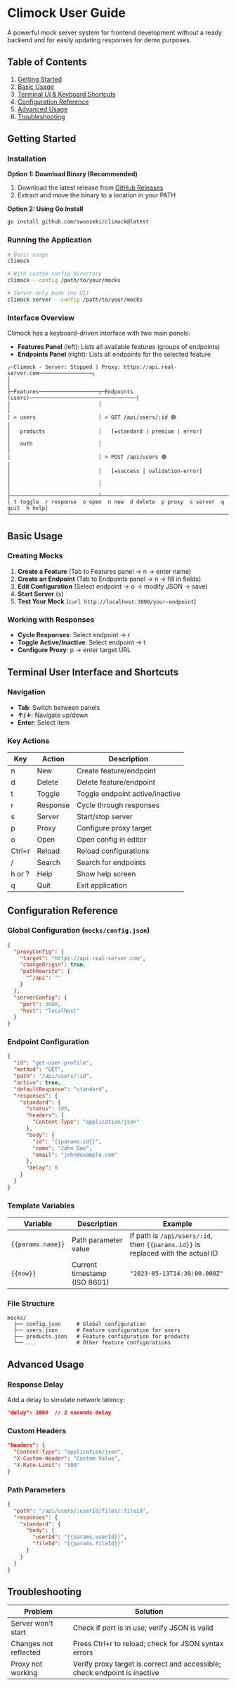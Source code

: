 # Climock User Guide

A powerful mock server system for frontend development without a ready backend and for easily updating responses for demo purposes.

## Table of Contents

1. [Getting Started](#getting-started)
2. [Basic Usage](#basic-usage)
3. [Terminal UI & Keyboard Shortcuts](#terminal-user-interface-and-shortcuts)
4. [Configuration Reference](#configuration-reference)
5. [Advanced Usage](#advanced-usage)
6. [Troubleshooting](#troubleshooting)

## Getting Started

### Installation

**Option 1: Download Binary (Recommended)**

1. Download the latest release from [GitHub Releases](https://github.com/swoozeki/climock/releases)
2. Extract and move the binary to a location in your PATH

**Option 2: Using Go Install**

```bash
go install github.com/swoozeki/climock@latest
```

### Running the Application

```bash
# Basic usage
climock

# With custom config directory
climock --config /path/to/your/mocks

# Server-only mode (no UI)
climock server --config /path/to/your/mocks
```

### Interface Overview

Climock has a keyboard-driven interface with two main panels:

- **Features Panel** (left): Lists all available features (groups of endpoints)
- **Endpoints Panel** (right): Lists all endpoints for the selected feature

```
┌─Climock - Server: Stopped | Proxy: https://api.real-server.com─────────────────┐
│                                                                                 │
├─Features───────────────────┬─Endpoints (users)──────────────────────────────────┤
│                            │                                                    │
│ > users                    │ > GET /api/users/:id 🟢                            │
│   products                 │   [★standard | premium | error]                    │
│   auth                     │                                                    │
│                            │ > POST /api/users 🟢                               │
│                            │   [★success | validation-error]                    │
│                            │                                                    │
├────────────────────────────┴────────────────────────────────────────────────────┤
│ t toggle  r response  o open  n new  d delete  p proxy  s server  q quit  h help│
└─────────────────────────────────────────────────────────────────────────────────┘
```

## Basic Usage

### Creating Mocks

1. **Create a Feature** (Tab to Features panel → n → enter name)
2. **Create an Endpoint** (Tab to Endpoints panel → n → fill in fields)
3. **Edit Configuration** (Select endpoint → o → modify JSON → save)
4. **Start Server** (s)
5. **Test Your Mock** (`curl http://localhost:3000/your-endpoint`)

### Working with Responses

- **Cycle Responses**: Select endpoint → r
- **Toggle Active/Inactive**: Select endpoint → t
- **Configure Proxy**: p → enter target URL

## Terminal User Interface and Shortcuts

### Navigation

- **Tab**: Switch between panels
- **↑/↓**: Navigate up/down
- **Enter**: Select item

### Key Actions

| Key    | Action   | Description                     |
| ------ | -------- | ------------------------------- |
| n      | New      | Create feature/endpoint         |
| d      | Delete   | Delete feature/endpoint         |
| t      | Toggle   | Toggle endpoint active/inactive |
| r      | Response | Cycle through responses         |
| s      | Server   | Start/stop server               |
| p      | Proxy    | Configure proxy target          |
| o      | Open     | Open config in editor           |
| Ctrl+r | Reload   | Reload configurations           |
| /      | Search   | Search for endpoints            |
| h or ? | Help     | Show help screen                |
| q      | Quit     | Exit application                |

## Configuration Reference

### Global Configuration (`mocks/config.json`)

```json
{
  "proxyConfig": {
    "target": "https://api.real-server.com",
    "changeOrigin": true,
    "pathRewrite": {
      "^/api": ""
    }
  },
  "serverConfig": {
    "port": 3000,
    "host": "localhost"
  }
}
```

### Endpoint Configuration

```json
{
  "id": "get-user-profile",
  "method": "GET",
  "path": "/api/users/:id",
  "active": true,
  "defaultResponse": "standard",
  "responses": {
    "standard": {
      "status": 200,
      "headers": {
        "Content-Type": "application/json"
      },
      "body": {
        "id": "{{params.id}}",
        "name": "John Doe",
        "email": "john@example.com"
      },
      "delay": 0
    }
  }
}
```

### Template Variables

| Variable          | Description                  | Example                                                                          |
| ----------------- | ---------------------------- | -------------------------------------------------------------------------------- |
| `{{params.name}}` | Path parameter value         | If path is `/api/users/:id`, then `{{params.id}}` is replaced with the actual ID |
| `{{now}}`         | Current timestamp (ISO 8601) | `"2023-05-13T14:30:00.000Z"`                                                     |

### File Structure

```
mocks/
  ├── config.json     # Global configuration
  ├── users.json      # Feature configuration for users
  ├── products.json   # Feature configuration for products
  └── ...             # Other feature configurations
```

## Advanced Usage

### Response Delay

Add a delay to simulate network latency:

```json
"delay": 2000  // 2 seconds delay
```

### Custom Headers

```json
"headers": {
  "Content-Type": "application/json",
  "X-Custom-Header": "Custom Value",
  "X-Rate-Limit": "100"
}
```

### Path Parameters

```json
{
  "path": "/api/users/:userId/files/:fileId",
  "responses": {
    "standard": {
      "body": {
        "userId": "{{params.userId}}",
        "fileId": "{{params.fileId}}"
      }
    }
  }
}
```

## Troubleshooting

| Problem               | Solution                                                                  |
| --------------------- | ------------------------------------------------------------------------- |
| Server won't start    | Check if port is in use; verify JSON is valid                             |
| Changes not reflected | Press Ctrl+r to reload; check for JSON syntax errors                      |
| Proxy not working     | Verify proxy target is correct and accessible; check endpoint is inactive |
